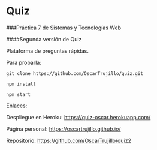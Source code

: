 # Quiz
###Práctica 7 de Sistemas y Tecnologías Web

####Segunda versión de Quiz

Plataforma de preguntas rápidas.

Para probarla:

    git clone https://github.com/OscarTrujillo/quiz.git
    
    npm install
    
    npm start
    
    
Enlaces:

Despliegue en Heroku: https://quiz-oscar.herokuapp.com/

Página personal: https://oscartrujillo.github.io/

Repositorio: https://github.com/OscarTrujillo/quiz2
